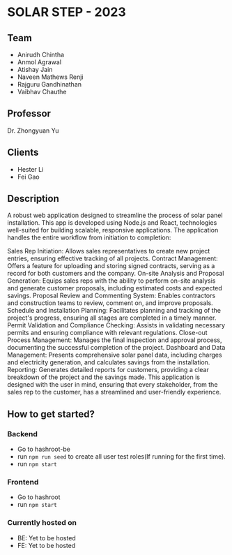 # SOLAR STEP - 2023

## Team
- Anirudh Chintha
- Anmol Agrawal
- Atishay Jain
- Naveen Mathews Renji
- Rajguru Gandhinathan
- Vaibhav Chauthe

## Professor
Dr. Zhongyuan Yu

## Clients
- Hester Li
- Fei Gao

## Description

A robust web application designed to streamline the process of solar panel installation. This app is developed using Node.js and React, technologies well-suited for building scalable, responsive applications. The application handles the entire workflow from initiation to completion:

Sales Rep Initiation: Allows sales representatives to create new project entries, ensuring effective tracking of all projects.
Contract Management: Offers a feature for uploading and storing signed contracts, serving as a record for both customers and the company.
On-site Analysis and Proposal Generation: Equips sales reps with the ability to perform on-site analysis and generate customer proposals, including estimated costs and expected savings.
Proposal Review and Commenting System: Enables contractors and construction teams to review, comment on, and improve proposals.
Schedule and Installation Planning: Facilitates planning and tracking of the project's progress, ensuring all stages are completed in a timely manner.
Permit Validation and Compliance Checking: Assists in validating necessary permits and ensuring compliance with relevant regulations.
Close-out Process Management: Manages the final inspection and approval process, documenting the successful completion of the project.
Dashboard and Data Management: Presents comprehensive solar panel data, including charges and electricity generation, and calculates savings from the installation.
Reporting: Generates detailed reports for customers, providing a clear breakdown of the project and the savings made.
This application is designed with the user in mind, ensuring that every stakeholder, from the sales rep to the customer, has a streamlined and user-friendly experience.

## How to get started?

### Backend

- Go to hashroot-be
- run `npm run seed` to create all user test roles(If running for the first time).
- run `npm start`

### Frontend

- Go to hashroot
- run `npm start`

### Currently hosted on

- BE: Yet to be hosted
- FE: Yet to be hosted
